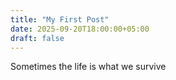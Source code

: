 ```yaml
---
title: "My First Post"
date: 2025-09-20T18:00:00+05:00
draft: false
---
```


Sometimes the life is what we survive